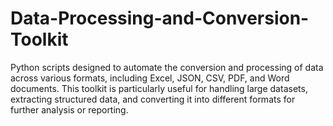 # Data-Processing-and-Conversion-Toolkit
Python scripts designed to automate the conversion and processing of data across various formats, including Excel, JSON, CSV, PDF, and Word documents. This toolkit is particularly useful for handling large datasets, extracting structured data, and converting it into different formats for further analysis or reporting.

